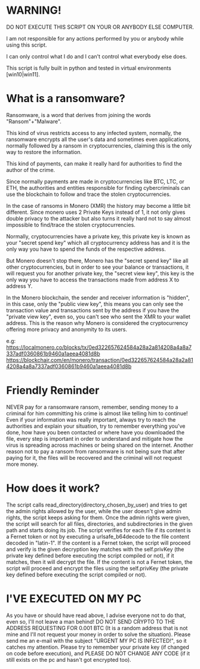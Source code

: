 # WARNING!
DO NOT EXECUTE THIS SCRIPT ON YOUR OR ANYBODY ELSE COMPUTER.

I am not responsible for any actions performed by you or anybody while using this script. 

I can only control what I do and I can't control what everybody else does.

This script is fully built in python and tested in virtual environments [win10|win11].

# What is a ransomware?
Ransomware, is a word that derives from joining the words "Ransom"+"Malware".

This kind of virus restricts access to any infected system, normally, the ransomware encrypts all the user's data and sometimes even applications, normally followed by a ransom in cryptocurrencies, claiming this is the only way to restore the information. 

This kind of payments, can make it really hard for authorities to find the author of the crime. 

Since normally payments are made in cryptocurrencies like BTC, LTC, or ETH, the authorities and entities responsible for finding cybercriminals can use the blockchain to follow and trace the stolen cryptocurrencies.

In the case of ransoms in Monero (XMR) the history may become a little bit different. Since monero uses 2 Private Keys instead of 1, it not only gives double privacy to the attacker but also turns it really hard not to say almost impossible to find/trace the stolen cryptocurrencies.

Normally, cryptocurrencies have a private key, this private key is known as your "secret spend key" which all cryptocurrency address has and it is the only way you have to spend the funds of the respective address.

But Monero doesn't stop there, Monero has the "secret spend key" like all other cryptocurrencies, but in order to see your balance or transactions, it will request you for another private key, the "secret view key", this key is the only way you have to access the transactions made from address X to address Y. 

In the Monero blockchain, the sender and receiver information is "hidden", in this case, only the "public view key", this means you can only see the transaction value and transactions sent by the address if you have the "private view key", even so, you can't see who sent the XMR to your wallet address. This is the reason why Monero is considered the cryptocurrency offering more privacy and anonymity to its users.

e.g:
https://localmonero.co/blocks/tx/0ed322657624584a28a2a814208a4a8a7337adf0360861b9460a1aeea4081d8b
https://blockchair.com/en/monero/transaction/0ed322657624584a28a2a814208a4a8a7337adf0360861b9460a1aeea4081d8b

# Friendly Reminder
NEVER pay for a ransomware ransom, remember, sending money to a criminal for him committing his crime is almost like telling him to continue!
Even if your information was really important, always try to reach the authorities and explain your situation, try to remember everything you've done, how have you been contacted or where have you downloaded the file, every step is important in order to understand and mitigate how the virus is spreading across machines or being shared on the internet.
Another reason not to pay a ransom from ransomware is not being sure that after paying for it, the files will be recovered and the criminal will not request more money.

# How does it work?
The script calls read_directory(directory_chosen_by_user) and tries to get the admin rights allowed by the user, while the user doesn't give admin rights, the script keeps asking for them. Once the admin rights were given, the script will search for all files, directories, and subdirectories in the given path and starts doing its job.
The script verifies for each file if its content is a Fernet token or not by executing a urlsafe_b64decode to the file content decoded in "latin-1".
If the content is a Fernet token, the script will proceed and verify is the given decryption key matches with the self.privKey (the private key defined before executing the script compiled or not), if it matches, then it will decrypt the file. 
If the content is not a Fernet token, the script will proceed and encrypt the files using the self.privKey (the private key defined before executing the script compiled or not).

# I'VE EXECUTED ON MY PC
As you have or should have read above, I advise everyone not to do that, even so, I'll not leave a man behind!
DO NOT SEND CRYPTO TO THE ADDRESS REQUESTING FOR 0.001 BTC (It is a random address that is not mine and I'll not request your money in order to solve the situation).
Please send me an e-mail with the subject "URGENT MY PC IS INFECTED!", so it catches my attention.
Please try to remember your private key (if changed on code before execution), and PLEASE DO NOT CHANGE ANY CODE (if it still exists on the pc and hasn't got encrypted too).
